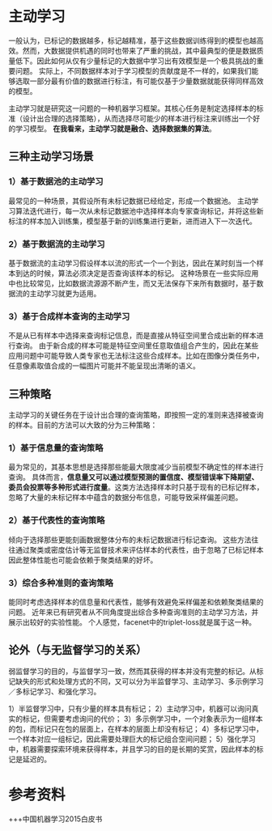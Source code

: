 # 主动学习
一般认为，已标记的数据越多，标记越精准，基于这些数据训练得到的模型也越高效。然而，大数据提供机遇的同时也带来了严重的挑战，其中最典型的便是数据质量低下。因此如何从仅有少量标记的大数据中学习出有效模型是一个极具挑战的重要问题。
实际上，不同数据样本对于学习模型的贡献度是不一样的，如果我们能够选取一部分最有价值的数据进行标注，有可能仅基于少量数据就能获得同样高效的模型。

主动学习就是研究这一问题的一种机器学习框架。其核心任务是制定选择样本的标准（设计出合理的选择策略），从而选择尽可能少的样本进行标注来训练出一个好的学习模型。
**在我看来，主动学习就是融合、选择数据集的算法**。

## 三种主动学习场景
### 1）基于数据池的主动学习
最常见的一种场景，其假设所有未标记数据已经给定，形成一个数据池。
主动学习算法迭代进行，每一次从未标记数据池中选择样本向专家查询标记，并将这些新标注的样本加入训练集，模型基于新的训练集进行更新，进而进入下一次迭代。

### 2）基于数据流的主动学习
基于数据流的主动学习假设样本以流的形式一个一个到达，因此在某时刻当一个样本到达的时候，算法必须决定是否查询该样本的标记。
这种场景在一些实际应用中也比较常见，比如数据流源源不断产生，而又无法保存下来所有数据时，基于数据流的主动学习就更为适用。

### 3）基于合成样本查询的主动学习
不是从已有样本中选择来查询标记信息，而是直接从特征空间里合成出新的样本进行查询。
由于新合成的样本可能是特征空间里任意取值组合产生的，因此在某些应用问题中可能导致人类专家也无法标注这些合成样本。比如在图像分类任务中，任意像素取值合成的一幅图片可能并不能呈现出清晰的语义。

## 三种策略
主动学习的关键任务在于设计出合理的查询策略，即按照一定的准则来选择被查询的样本。目前的方法可以大致的分为三种策略：

### 1）基于信息量的查询策略
最为常见的，其基本思想是选择那些能最大限度减少当前模型不确定性的样本进行查询。
具体而言，**信息量又可以通过模型预测的置信度、模型错误率下降期望、委员会投票等多种形式进行度量**。这类方法选择样本时只基于现有的已标记样本，忽略了大量的未标记样本中蕴含的数据分布信息，可能导致采样偏差问题。

### 2）基于代表性的查询策略
倾向于选择那些更能刻画数据整体分布的未标记数据进行标记查询。
这些方法往往通过聚类或密度估计等无监督技术来评估样本的代表性，由于忽略了已标记样本因此整体性能也可能会依赖于聚类结果的好坏。

### 3）综合多种准则的查询策略
能同时考虑选择样本的信息量和代表性，能够有效避免采样偏差和依赖聚类结果的问题。
近年来已有研究者从不同角度提出综合多种查询准则的主动学习方法，并展示出较好的实验性能。
个人感觉，facenet中的triplet-loss就是属于这一种。


## 论外（与无监督学习的关系）
弱监督学习的目的，与监督学习一致，然而其获得的样本并没有完整的标记。从标记缺失的形式和处理方式的不同，又可以分为半监督学习、主动学习、多示例学习／多标记学习、和强化学习。

1）半监督学习中，只有少量的样本具有标记；
2）主动学习中，机器可以询问真实的标记，但需要考虑询问的代价；
3）多示例学习中，一个对象表示为一组样本的包，而标记只在包的层面上，在样本的层面上却没有标记；
4）多标记学习中，一个样本对应一组标记，因此需要处理巨大的标记组合空间问题；
5）强化学习中，机器需要探索环境来获得样本，并且学习的目的是长期的奖赏，因此样本的标记是延迟的。


# 参考资料
+++中国机器学习2015白皮书